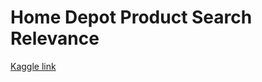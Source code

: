 # Home Depot Product Search Relevance

<a href="https://www.kaggle.com/c/home-depot-product-search-relevance/data">Kaggle link</a>

